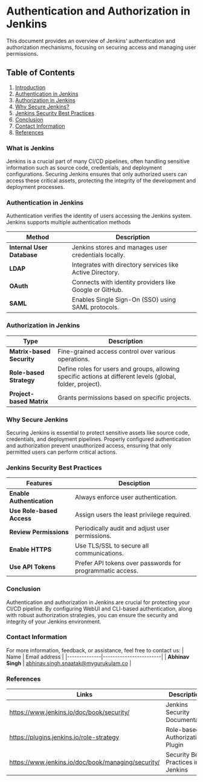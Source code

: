 # Authentication and Authorization in Jenkins

This document provides an overview of Jenkins' authentication and authorization mechanisms, focusing on securing access and managing user permissions.

## Table of Contents
1. [Introduction](#what-is-jenkins)
2. [Authentication in Jenkins](#authentication-in-jenkins)
3. [Authorization in Jenkins](#authorization-in-jenkins)
4. [Why Secure Jenkins?](#why-secure-jenkins)
5. [Jenkins Security Best Practices](#jenkins-security-best-practices)
6. [Conclusion](#conclusion)
7. [Contact Information](#contact-information)
8. [References](#references)

### What is Jenkins

Jenkins is a crucial part of many CI/CD pipelines, often handling sensitive information such as source code, credentials, and deployment configurations. Securing Jenkins ensures that only authorized users can access these critical assets, protecting the integrity of the development and deployment processes.


### Authentication in Jenkins

Authentication verifies the identity of users accessing the Jenkins system. Jenkins supports multiple authentication methods


|Method               | Description                                                               |
|----------------------------|--------------------------------------------------------------------|
| **Internal User Database**        | Jenkins stores and manages user credentials locally. |
| **LDAP**            | Integrates with directory services like Active Directory.     |
| **OAuth**    | Connects with identity providers like Google or GitHub. |
| **SAML**      |  Enables Single Sign-On (SSO) using SAML protocols. |


### Authorization in Jenkins

| Type              | Description                                             |
|----------------------|------------------------------------------------------|
|      **Matrix-based Security**    | Fine-grained access control over various operations.          |
|     **Role-based Strategy**       | Define roles for users and groups, allowing specific actions at different levels (global, folder, project).     |
| **Project-based Matrix**     | Grants permissions based on specific projects.        |


### Why Secure Jenkins

Securing Jenkins is essential to protect sensitive assets like source code, credentials, and deployment pipelines. Properly configured authentication and authorization prevent unauthorized access, ensuring that only permitted users can perform critical actions.


### Jenkins Security Best Practices

| **Features** |     **Desciption**   |
|------------- |----------------------|
| **Enable Authentication** | Always enforce user authentication. |
| **Use Role-based Access** | Assign users the least privilege required. |
| **Review Permissions**  | Periodically audit and adjust user permissions. |
| **Enable HTTPS** |  Use TLS/SSL to secure all communications. |
| **Use API Tokens** | Prefer API tokens over passwords for programmatic access.|

 ### Conclusion
 
Authentication and authorization in Jenkins are crucial for protecting your CI/CD pipeline. By configuring WebUI and CLI-based authentication, along with robust authorization strategies, you can ensure the security and integrity of your Jenkins environment.

### Contact Information
For more information, feedback, or assistance, feel free to contact us:
| Name         | Email address          |
|--------------|------------------------|
| **Abhinav Singh**    | abhinav.singh.snaatak@mygurukulam.co  |
 
### References
| Links                                             | Descriptions                       |
|---------------------------------------------------|------------------------------------|
| https://www.jenkins.io/doc/book/security/ |Jenkins Security Documentation |
|https://plugins.jenkins.io/role-strategy| Role-based Authorization Plugin |
| https://www.jenkins.io/doc/book/managing/security/ |Security Best Practices in Jenkins|
